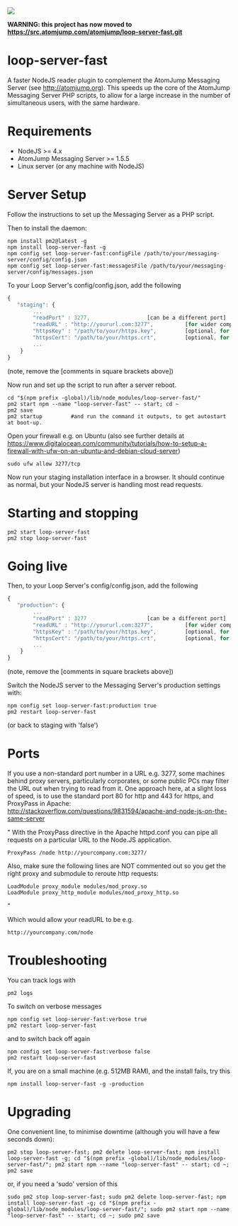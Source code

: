 <img src="https://atomjump.com/images/logo80.png">

__WARNING: this project has now moved to https://src.atomjump.com/atomjump/loop-server-fast.git__

# loop-server-fast

A faster NodeJS reader plugin to complement the AtomJump Messaging Server (see http://atomjump.org).
This speeds up the core of the AtomJump Messaging Server PHP scripts, to allow for 
a large increase in the number of simultaneous users, with the same hardware.



# Requirements

* NodeJS >= 4.x
* AtomJump Messaging Server >= 1.5.5
* Linux server (or any machine with NodeJS) 


# Server Setup

Follow the instructions to set up the Messaging Server as a PHP script. 


Then to install the daemon:

```
npm install pm2@latest -g
npm install loop-server-fast -g
npm config set loop-server-fast:configFile /path/to/your/messaging-server/config/config.json
npm config set loop-server-fast:messagesFile /path/to/your/messaging-server/config/messages.json
```

To your Loop Server's config/config.json, add the following
```javascript
{
   "staging": {
		...
		"readPort" : 3277,					[can be a different port]
		"readURL" : "http://yoururl.com:3277",			[for wider compatiblity you could use a proxy. See 'Ports' section below]					
		"httpsKey" : "/path/to/your/https.key",			[optional, for https only]
		"httpsCert": "/path/to/your/https.crt",			[optional, for https only]
		...	  
	}
}
```

(note, remove the [comments in square brackets above])

Now run and set up the script to run after a server reboot.
```
cd "$(npm prefix -global)/lib/node_modules/loop-server-fast/" 
pm2 start npm --name "loop-server-fast" -- start; cd ~
pm2 save
pm2 startup     	#and run the command it outputs, to get autostart at boot-up.
```

Open your firewall e.g. on Ubuntu (also see further details at https://www.digitalocean.com/community/tutorials/how-to-setup-a-firewall-with-ufw-on-an-ubuntu-and-debian-cloud-server)

```
sudo ufw allow 3277/tcp
```
Now run your staging installation interface in a browser. It should continue as normal,
but your NodeJS server is handling most read requests.


# Starting and stopping

```
pm2 start loop-server-fast
pm2 stop loop-server-fast
```


# Going live

Then, to your Loop Server's config/config.json, add the following
```javascript
{
   "production": {
		...
		"readPort" : 3277					[can be a different port]
		"readURL" : "http://yoururl.com:3277",			[for wider compatiblity you could use a proxy. See 'Ports' section below]
		"httpsKey" : "/path/to/your/https.key",			[optional, for https only]
		"httpsCert": "/path/to/your/https.crt",			[optional, for https only]
		...	  
	}
}
```

(note, remove the [comments in square brackets above])

Switch the NodeJS server to the Messaging Server's production settings with:

```
npm config set loop-server-fast:production true
pm2 restart loop-server-fast
```

(or back to staging with 'false')


# Ports

If you use a non-standard port number in a URL e.g. 3277, some machines behind proxy servers, particularly corporates, or some public PCs may filter the URL out when trying to read from it. One approach here, at a slight loss of speed, is to use the standard port 80 for http and 443 for https, and ProxyPass in Apache: http://stackoverflow.com/questions/9831594/apache-and-node-js-on-the-same-server

"
With the ProxyPass directive in the Apache httpd.conf you can pipe all requests on a particular URL to the Node.JS application.

```
ProxyPass /node http://yourcompany.com:3277/
```
Also, make sure the following lines are NOT commented out so you get the right proxy and submodule to reroute http requests:

```
LoadModule proxy_module modules/mod_proxy.so
LoadModule proxy_http_module modules/mod_proxy_http.so
```
"

Which would allow your readURL to be e.g.
```
http://yourcompany.com/node
```



# Troubleshooting

You can track logs with
```
pm2 logs
```

To switch on verbose messages
```
npm config set loop-server-fast:verbose true
pm2 restart loop-server-fast
```

and to switch back off again
```
npm config set loop-server-fast:verbose false
pm2 restart loop-server-fast
```

If, you are on a small machine (e.g. 512MB RAM), and the install fails, try this

```
npm install loop-server-fast -g -production 
```


# Upgrading

One convenient line, to minimise downtime (although you will have a few seconds down):

```
pm2 stop loop-server-fast; pm2 delete loop-server-fast; npm install loop-server-fast -g; cd "$(npm prefix -global)/lib/node_modules/loop-server-fast/"; pm2 start npm --name "loop-server-fast" -- start; cd ~; pm2 save
```

or, if you need a 'sudo' version of this
```
sudo pm2 stop loop-server-fast; sudo pm2 delete loop-server-fast; npm install loop-server-fast -g; cd "$(npm prefix -global)/lib/node_modules/loop-server-fast/"; sudo pm2 start npm --name "loop-server-fast" -- start; cd ~; sudo pm2 save
```

